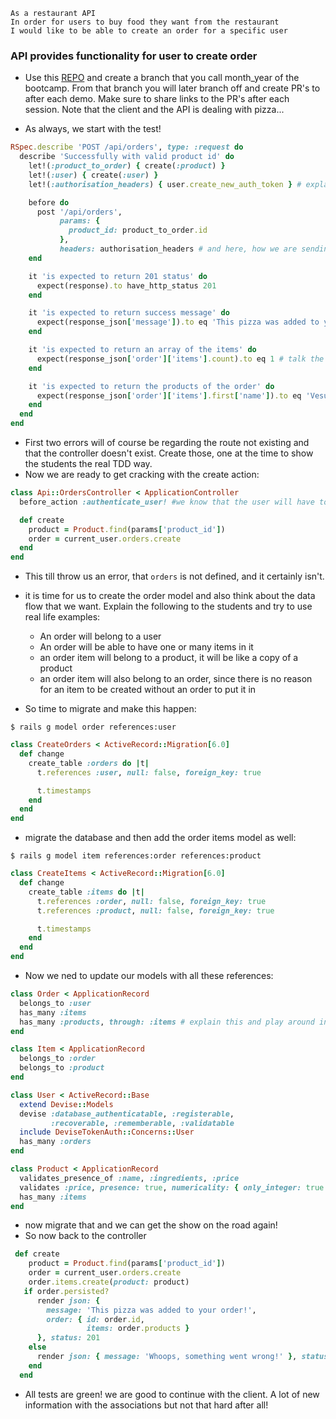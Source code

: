 ```
As a restaurant API
In order for users to buy food they want from the restaurant
I would like to be able to create an order for a specific user
```
### API provides functionality for user to create order

- Use this [REPO](https://github.com/CraftAcademy/slowfood_checkout_api) and create a branch that you call month_year of the bootcamp. From that branch you will later branch off and create PR's to after each demo. Make sure to share links to the PR's after each session. Note that the client and the API is dealing with pizza...

- As always, we start with the test! 

```ruby
RSpec.describe 'POST /api/orders', type: :request do
  describe 'Successfully with valid product id' do
    let!(:product_to_order) { create(:product) }
    let!(:user) { create(:user) }
    let!(:authorisation_headers) { user.create_new_auth_token } # explain this to the students, what is going on

    before do
      post '/api/orders',
           params: {
             product_id: product_to_order.id
           },
           headers: authorisation_headers # and here, how we are sending the information that we stored in the localstorage in the previous session
    end

    it 'is expected to return 201 status' do
      expect(response).to have_http_status 201
    end

    it 'is expected to return success message' do
      expect(response_json['message']).to eq 'This pizza was added to your order!'
    end

    it 'is expected to return an array of the items' do
      expect(response_json['order']['items'].count).to eq 1 # talk the students through how we will structure the response
    end

    it 'is expected to return the products of the order' do
      expect(response_json['order']['items'].first['name']).to eq 'Vesuvio'
    end
  end
end
```
- First two errors will of course be regarding the route not existing and that the controller doesn't exist. Create those, one at the time to show the students the real TDD way. 
- Now we are ready to get cracking with the create action: 

```ruby
class Api::OrdersController < ApplicationController
  before_action :authenticate_user! #we know that the user will have to be authenticated since the button will not be displayed if that is not the case and our user story claims that a user and not a visitor can create an order

  def create
    product = Product.find(params['product_id'])
    order = current_user.orders.create
  end
end
```
- This till throw us an error, that `orders` is not defined, and it certainly isn't. 
- it is time for us to create the order model and also think about the data flow that we want. Explain the following to the students and try to use real life examples:
  - An order will belong to a user 
  - An order will be able to have one or many items in it
  - an order item will belong to a product, it will be like a copy of a product
  - an order item will also belong to an order, since there is no reason for an item to be created without an order to put it in

- So time to migrate and make this happen: 

```
$ rails g model order references:user 
```
```ruby
class CreateOrders < ActiveRecord::Migration[6.0]
  def change
    create_table :orders do |t|
      t.references :user, null: false, foreign_key: true

      t.timestamps
    end
  end
end
```
- migrate the database and then add the order items model as well:

```
$ rails g model item references:order references:product 
```
```ruby
class CreateItems < ActiveRecord::Migration[6.0]
  def change
    create_table :items do |t|
      t.references :order, null: false, foreign_key: true
      t.references :product, null: false, foreign_key: true

      t.timestamps
    end
  end
end
```
- Now we ned to update our models with all these references: 

```ruby
class Order < ApplicationRecord
  belongs_to :user
  has_many :items
  has_many :products, through: :items # explain this and play around in pry to show how it changes things
end
```
```ruby
class Item < ApplicationRecord
  belongs_to :order
  belongs_to :product
end
```
```ruby
class User < ActiveRecord::Base
  extend Devise::Models
  devise :database_authenticatable, :registerable,
         :recoverable, :rememberable, :validatable
  include DeviseTokenAuth::Concerns::User
  has_many :orders
end
```
```ruby
class Product < ApplicationRecord
  validates_presence_of :name, :ingredients, :price
  validates :price, presence: true, numericality: { only_integer: true }
  has_many :items
end
```
- now migrate that and we can get the show on the road again! 
- So now back to the controller

```ruby
 def create
    product = Product.find(params['product_id'])
    order = current_user.orders.create
    order.items.create(product: product)
   if order.persisted?
      render json: {
        message: 'This pizza was added to your order!',
        order: { id: order.id,
                 items: order.products }
      }, status: 201
    else
      render json: { message: 'Whoops, something went wrong!' }, status: 422
    end
  end

```
- All tests are green! we are good to continue with the client. A lot of new information with the associations but not that hard after all! 
